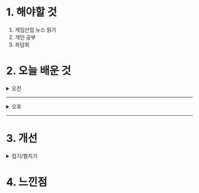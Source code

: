
# 1. 해야할 것

1. 게임산업 뉴스 읽기 
2. 개인 공부  
3. 좌담회



# 2. 오늘 배운 것

<details>
<summary>오전</summary>

## 오늘의 뉴스
### 요약
■ AGF 2024, 10월 25일 스테이지 타임테이블 공개
국내 최대 규모 애니메이션 X 게임 축제 'AGF 2024’가 오는 10월 25일(금), 공식 SNS와 홈페이지를 통해 RED & BLUE 스테이지 타임테이블을 공개합니다. 메인 스폰서 '명조:워더링 더 웨이브'가 운영하는 RED 스테이지에는 인기 버추얼 유튜버 그룹 ‘스텔라이브’의 멤버 아라하시 타비, 아카네 리제, 아오쿠모 린이 직접 ‘명조’의 신규 소식과 함께 다양한 정보들을 공개할 예정으로 더욱 화제를 모으고 있습니다. 여기에 인기 애니메이션의 스테이지에 유명 성우진 출연이 예고되어, 서브컬처 팬들의 폭발적인 관심이 예상됩니다.

■ 플레이위드, '드래곤 플라이트2' 티저 사이트 공개
㈜플레이위드코리아(대표 김학준)는 ㈜플레이위드게임즈가 개발 중인 신작 모바일 게임 [드래곤 플라이트2]의 티저 사이트를 공개했습니다. 플레이위드코리아가 퍼블리싱 서비스 예정인 [드래곤 플라이트2]는 전작 [드래곤 플라이트 / 개발, 퍼블리싱 : ㈜라인게임즈]의 지식재산권(IP)을 계승한 정식 후속작입니다. 

■ 하이브IM 지스타 2024 조감도 공개, '아키텍트' 시연한다 
하이브IM(대표 정우용)은 24일, 신작 '아키텍트: 랜드 오브 엑자일(이하 아키텍트)'을 주제로 한 지스타 2024 부스 조감도를 공개했습니다. 하이브IM은 100 부스 규모로 지스타 2024 B2C관 제2전시장에 참가합니다.

■ '몬헌 와일즈', 11월 1일 오픈 베타 테스트 실시
전 세계 헌터들이 기다려온 '몬스터헌터 와일즈'의 오픈 베타 테스트 소식이 마침내 공개됐습니다.  '몬스터헌터 와일즈'의 오픈 베타 테스트는 PS5, XSX|S, PC(스팀)을 통해 진행되며, 모든 플랫폼 통틀어 11월 1일(금) 12:00부터 11월 4일(월) 11:59(한국 시간)까지 진행될 예정입니다. 크로스 플레이를 지원하는 만큼, 플랫폼에 상관없이 함께 즐길 수 있습니다.

■ 시리즈 최초 턴제 전략, '메탈슬러그 택틱스' 11월 5일 출시
에이치투 인터렉티브(이하 H2 INTERACTIVE, 대표 허준하)는 레이커 스튜디오(LEIKIR STUDIO)가 개발한 턴제 전략 게임 '메탈 슬러그 택틱스(Metal Slug Tactics)' 한국어판(다운로드 버전)을 오는 11월 5일 PC, PS4, PS5, 그리고 닌텐도 스위치로 정식 출시할 예정이라고 밝혔습니다. '메탈 슬러그 택틱스'는 수많은 플레이어들의 사랑을 받아온 인기 타이틀 '메탈 슬러그' 시리즈의 독특한 매력과 추억을 불러일으키는 재미를 전략 게임 스타일로 만들어 낸 새로운 작품입니다.

■ '클로저스', 12월 12일부로 나딕게임즈로 서비스 이관 
나딕게임즈가 개발, 넥슨이 서비스하던 MORPG '클로저스'가 출시 10년 만에 넥슨의 품을 떠나게 됐습니다. 이에 따라 '클로저스'의 라이브 서비스는 12월 12일부로 넥슨을 떠나 개발사인 나딕게임즈로 이관, 직접 서비스하게 됩니다.

■ 엔씨소프트 난투형 게임, '배틀크러쉬' 서비스 종료 
엔씨소프트의 난투 액션 게임 '배틀크러쉬'가 23일 구체적인 서비스 종료 일정을 공지했습니다. 서비스가 종료됨에 따라, 엔씨소프트는 2024년 6월 27일 오후 4시부터 10월 23일 오후 4시 사이에 구매한 모든 유료 상품에 대한 환불을 지원할 방침입니다.

■ 에픽게임즈, 새 통합 콘텐츠 마켓플레이스 '팹(Fab)' 런칭
언리얼 엔진과 에픽 에코시스템의 마켓플레이스가 통합된 새로운 콘텐츠 마켓플레이스 '팹'이 정식 출시됐습니다. 팹에서 제공하는 기능들을 살펴보면, 먼저 ▲ KitBash3D, Dekogon Studios, Leartes Studios와 같은 스튜디오와 크리에이터가 제공하는 최고의 퀄리티 3D 에셋, VFX,  환경 등의 콘텐츠가 포함된 방대한 콘텐츠 라이브러리를 탐색할 수 있으며, ▲ '채널'을 사용하여 언리얼 엔진, UEFN, 그리고 Unity와 호환되는 콘텐츠를 찾을 수 있습니다.

■ KOG 신작 '리턴 얼라이브' 스팀 출시 
코그(KOG)가 신작 탑 다운 전략 슈터 '리턴 얼라이브'를 10월 23일 오전 11시(한국시각) 스팀을 통해 전세계에 출시 했다고 발표했습니다. 대규모 핵전쟁 이후 생존자들은 무법 지대를 만들었고, 이 무법지대에는 변이된 생명체와 자의식을 가진 전투 로봇 병기들의 위험이 도사리고 있습니다.

■ 국산 인디게임 시상식, '인디플 어워즈' 인기투표 시작
사단법인 한국인디게임협회는 대한민국 유일의 인디게임 시상식인 '인디플어워즈 2024'에서 후보작 총 16팀을 선정했으며, 게임을 좋아하는 유저 대상으로 온라인 인기투표를 진행한다고 밝혔습니다. 온라인 투표는 협회 공식 네이버카페 ‘인디플’에 작성된 후보작 게임들의 홍보글을 보고 게시글 ‘좋아요’ 버튼을 클릭하는 형태로 간편하게 참여가 가능하고 12월 12일(목)까지 투표를 할 수 있습니다.

■ MSI, AI PC의 미래를 열다: 안산 상록고에서 AI 특강 진행
(주)엠에스아이코리아(https://kr.msi.com, 대표 공번서)는 지난 10월 22일, 안산 상록고등학교 학생들을 대상으로 AI(인공지능) 교육 특강을 진행했다고 밝혔습니다. MSI코리아 담당자는 "이번 특강을 통해 학생들은 최신 AI 기술의 실제 사례를 접하고, MSI의 혁신적인 기술이 어 떻게 사람들의 생활을 변화시키고 있는지를 이해하게 되었다"며 "앞으로도 지역 사회와 함께 학생들이 필요한 기술 역량을 키울 수 있도록 지원할 것"이라고 전했습니다.

■ 웹젠, 지스타 2024서 '드래곤소드' 등 신작 2종 공개
웹젠(대표 김태영)이 '지스타2024'에 신작 2종을 출품합니다. 함께 출품하는 '테르비스'는 웹젠이 자체 개발 중인 서브컬처 수집형RPG 게임입니다. ‘드래곤소드’는 웹젠이 국내 게임 개발사 ‘하운드13’에 300억 원의 지분 투자와 함께 퍼블리싱 계약을 체결한 오픈월드 액션RPG 게임입니다.  자세한 출품작 정보와 부스 이벤트 내용은 ‘지스타2024’ 웹젠 출품작 특별 홈페이지를 개설해 추후 안내할 예정입니다.

■ CFK, 할로윈 맞이 스팀 게임 할인 프로모션 진행
글로벌 게임 퍼블리셔 CFK(대표 구창식)은 24일, 핼러윈 데이를 맞이해 자사의 게임 라인업이 할인 프로모션을 진행한다고 밝혔습니다. '식스타 게이트: 스타트레일'을 비롯해 '식혼도: 백화요란', '닌자일섬', '스마일모' 등 CFK의 인기 라인업이 대거 할인에 돌입, 게임을 구매하기에 좋은 기회가 될 것으로 보입니다.

■ EA SPORTS FC PRO 페스티벌, 12월 21일 광명서 개최
(NASDAQ: EA)는 2024년 12월 21일-22일 양일간 경기도 광명에서 아시아 유일의 축구 e스포츠 축제 FC Pro Festival 2024 (이하'FC PRO 페스티벌)을 개최한다고 발표했습니다. 이전 'FC PRO 페스티벌 대회에서 활약한 'FC 온라인 프로 선수 뿐만 아니라, 인플루언서 그리고 'FC 온라인, 'FC 모바일 의 일반 유저 선수들도 'FC PRO 페스티벌에 참여하여 화려한 게임플레이 기술을 선보일 예정입니다.
</details>

****

<details>
<summary>오후</summary>


</details>

****


# 3. 개선


<details>
<summary>접기/펼치기</summary>


</details>



# 4. 느낀점


